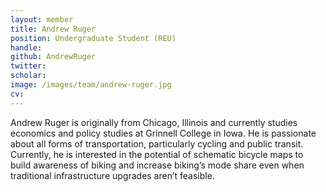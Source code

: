 ```yaml
---
layout: member
title: Andrew Ruger
position: Undergraduate Student (REU)
handle:
github: AndrewRuger
twitter:
scholar:
image: /images/team/andrew-ruger.jpg
cv:  
---
```


Andrew Ruger is originally from Chicago, Illinois and currently studies economics and policy studies at Grinnell College in Iowa. He is passionate about all forms of transportation, particularly cycling and public transit. Currently, he is interested in the potential of schematic bicycle maps to build awareness of biking and increase biking’s mode share even when traditional infrastructure upgrades aren’t feasible.
